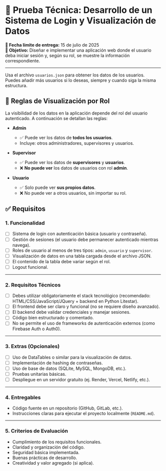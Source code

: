 # 🧪 Prueba Técnica: Desarrollo de un Sistema de Login y Visualización de Datos

**📅 Fecha límite de entrega:** 15 de julio de 2025  
**🎯 Objetivo:** Diseñar e implementar una aplicación web donde el usuario deba iniciar sesión y, según su rol, se muestre la información correspondiente.

---

Usa el archivo `usuarios.json` para obtener los datos de los usuarios. Puedes añadir más usuarios si lo deseas, siempre y cuando siga la misma estructura.

## 🔐 Reglas de Visualización por Rol

La visibilidad de los datos en la aplicación depende del rol del usuario autenticado. A continuación se detallan las reglas:

- **Admin**
  - ✅ Puede ver los datos de **todos los usuarios**.
  - Incluye: otros administradores, supervisores y usuarios.

- **Supervisor**
  - ✅ Puede ver los datos de **supervisores** y **usuarios**.
  - ❌ **No puede ver** los datos de usuarios con rol **admin**.

- **Usuario**
  - ✅ Solo puede ver **sus propios datos**.
  - ❌ No puede ver a otros usuarios, sin importar su rol.


## ✅ Requisitos

### 1. Funcionalidad

- [ ] Sistema de login con autenticación básica (usuario y contraseña).
- [ ] Gestión de sesiones (el usuario debe permanecer autenticado mientras navega).
- [ ] Roles de usuario al menos de tres tipos: `admin`, `usuario` y `supervisor`.
- [ ] Visualización de datos en una tabla cargada desde el archivo JSON.
- [ ] El contenido de la tabla debe variar según el rol.
- [ ] Logout funcional.

---

### 2. Requisitos Técnicos

- [ ] Debes utilizar obligatoriamente el stack tecnológico (recomendado: HTML/CSS/JavaScript/JQuery + backend en Python Litestar).
- [ ] El frontend debe ser claro y funcional (no se requiere diseño avanzado).
- [ ] El backend debe validar credenciales y manejar sesiones.
- [ ] Código bien estructurado y comentado.
- [ ] No se permite el uso de frameworks de autenticación externos (como Firebase Auth o Auth0).

---

### 3. Extras (Opcionales)

- [ ] Uso de DataTables o similar para la visualización de datos.
- [ ] Implementación de hashing de contraseñas.
- [ ] Uso de base de datos (SQLite, MySQL, MongoDB, etc.).
- [ ] Pruebas unitarias básicas.
- [ ] Despliegue en un servidor gratuito (ej. Render, Vercel, Netlify, etc.).

---

### 4. Entregables

- Código fuente en un repositorio (GitHub, GitLab, etc.).
- Instrucciones claras para ejecutar el proyecto localmente (`README.md`).

---

### 5. Criterios de Evaluación

- Cumplimiento de los requisitos funcionales.
- Claridad y organización del código.
- Seguridad básica implementada.
- Buenas prácticas de desarrollo.
- Creatividad y valor agregado (si aplica).
